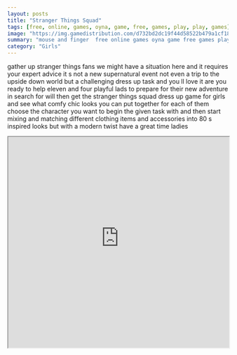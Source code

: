 ```yaml
---
layout: posts
title: "Stranger Things Squad"
tags: [free, online, games, oyna, game, free, games, play, play, games]
image: "https://img.gamedistribution.com/d732bd2dc19f44d58522b479a1cf189c.jpg"
summary: "mouse and finger  free online games oyna game free games play play games"
category: "Girls"
---
```


gather up stranger things fans we might have a situation here and it requires your expert advice it s not a new supernatural event not even a trip to the upside down world but a challenging dress up task and you ll love it are you ready to help eleven and four playful lads to prepare for their new adventure in search for will then get the stranger things squad dress up game for girls and see what comfy chic looks you can put together for each of them choose the character you want to begin the given task with and then start mixing and matching different clothing items and accessories into 80 s inspired looks but with a modern twist have a great time ladies

<iframe width="100%" height="480px;" src="https://html5.gamedistribution.com/d732bd2dc19f44d58522b479a1cf189c/"></iframe>